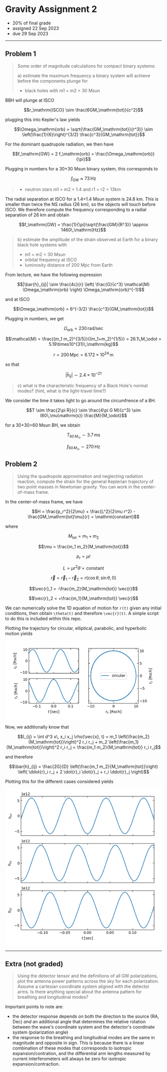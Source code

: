 # Gravity Assignment 2

  * 20% of final grade
  * assigned 22 Sep 2023
  * due 29 Sep 2023

---

## Problem 1

> Some order of magnitude calculations for compact binary systems:
> 
> a) estimate the maximum frequency a binary system will achieve before the components plunge for
> 
>  - black holes with m1 = m2 = 30 Msun

BBH will plunge at ISCO

```math
r_\mathrm{ISCO} \sim \frac{6GM_\mathrm{tot}}{c^2}
```

plugging this into Kepler's law yields

```math
\Omega_\mathrm{orb} = \sqrt{\frac{GM_\mathrm{tot}}{r^3}} \sim \left(\frac{1}{6}\right)^{3/2} \frac{c^3}{GM_\mathrm{tot}}
```

For the dominant quadrupole radiation, we then have

```math
f_\mathrm{GW} = 2 f_\mathrm{orb} = \frac{\Omega_\mathrm{orb}}{\pi}
```

Plugging in numbers for a 30+30 Msun binary system, this corresponds to

```math
f_\mathrm{GW} \approx 73\,\mathrm{Hz}
```

>  - neutron stars m1 = m2 = 1.4 and r1 = r2 = 13km

The radial separation at ISCO for a 1.4+1.4 Msun system is 24.8 km. This is smaller than twice the NS radius (26 km), so the objects will touch before ISCO.
We therefore compute the frequency corresponding to a radial separation of 26 km and obtain

```math
f_\mathrm{GW} = \frac{1}{\pi}\sqrt{\frac{GM}{R^3}} \approx 1460\,\mathrm{Hz}
```

> b) estimate the amplitude of the strain observed at Earth for a binary black hole systems with
>
>   - m1 = m2 = 30 Msun
>   - orbital frequency at ISCO
>   - luminosity distance of 200 Mpc from Earth

From lecture, we have the following expression

```math
|\bar{h}_{ij}| \sim \frac{4c}{r} \left( \frac{G}{c^3} \mathcal{M} \Omega_\mathrm{orb} \right) \Omega_\mathrm{orb}^{-1}
```

and at ISCO

```math
\Omega_\mathrm{orb} = 6^{-3/2} \frac{c^3}{GM_\mathrm{tot}}
```

Plugging in numbers, we get

```math
\Omega_\mathrm{orb} = 230\,\mathrm{rad/sec}
```

```math
\mathcal{M} = \frac{(m_1 m_2)^{3/5}}{(m_1+m_2)^{1/5}} = 26.1\,M_\odot = 5.19\times10^{31}\,\mathrm{kg}
```

```math
r = 200\,\mathrm{Mpc} = 6.172 \times 10^{24}\,\mathrm{m}
```

so that

```math
|\bar{h}_{ij}| \sim 2.4 \times 10^{-21}
```

> c) what is the characteristic frequency of a Black Hole's normal modes? (hint, what is the light-travel time?)

We consider the time it takes light to go around the circumfrence of a BH.

```math
T \sim \frac{2\pi R}{c} \sim \frac{4\pi G M}{c^3} \sim (60\,\mu\mathrm{s}) \frac{M}{M_\odot}
```

for a 30+30=60 Msun BH, we obtain

```math
T_{60\,M_\odot} \sim 3.7\,\mathrm{ms}
```

```math
f_{60\,M_\odot} \sim 270\,\mathrm{Hz}
```

## Problem 2

> Using the quadropole approximation and neglecting radiation reaction, compute the strain for the general Keplerian trajectory of two point masses in Newtonian gravity. You can work in the center-of-mass frame.

In the center-of-mass frame, we have

```math
H = \frac{p_r^2}{2\mu} + \frac{L^2}{2\mu r^2} - \frac{GM_\mathrm{tot}\mu}{r} = \mathrm{constant}
```

where

```math
M_\mathrm{tot} = m_1 + m_2
```

```math
\mu = \frac{m_1 m_2}{M_\mathrm{tot}}
```

```math
p_r = \mu \dot{r}
```

```math
L = \mu r^2 \dot{\theta} = \mathrm{constant}
```

```math
\vec{r} = \vec{r}_1 - \vec{r}_2 = r (\cos\theta, \sin\theta, 0)
```

```math
\vec{r}_1 = -\frac{m_2}{M_\mathrm{tot}} \vec{r}
```

```math
\vec{r}_2 = +\frac{m_1}{M_\mathrm{tot}} \vec{r}
```

We can numerically solve the 1D equation of motion for `r(t)` given any initial conditions, then obtain `\theta(t)` and therefore `\vec{r}(t)`.
A simple script to do this is included within this repo.

Plotting the trajectory for circular, elliptical, parabolic, and hyperbolic motion yields

<img src="problem-2-motion.png">

Now, we additionally know that

```math
I_{ij} = \int d^3 x\, x_i x_j \rho(\vec{x}, t) = m_1 \left(\frac{m_2}{M_\mathrm{tot}}\right)^2 r_i r_j + m_2 \left(\frac{m_1}{M_\mathrm{tot}}\right)^2 r_i r_j = \frac{m_1 m_2}{M_\mathrm{tot}} r_i r_j
```

and therefore

```math
\bar{h}_{ij} = \frac{2G}{D} \left(\frac{m_1 m_2}{M_\mathrm{tot}}\right) \left( \ddot{r}_i r_j + 2 \dot{r}_i \dot{r}_j + r_i \ddot{r}_j \right)
```

Plotting this for the different cases considered yields

<img src="problem-2-strain.png">

---

## Extra (not graded)

> Using the detector tensor and the definitions of all GW polarizations, plot the antenna power patterns across the sky for each polarization. Assume a cartesian coordinate system aligned with the detector arms. Is there anything special about the antenna pattern for breathing and longitudinal modes?

Important points to note are:

  * the detector response depends on both the direction to the source (RA, Dec) *and* an additional angle that determines the relative rotation between the wave's coordinate system and the detector's coordinate system (polarization angle)
  * the response to the breathing and longitudinal modes are the same in magnitude and opposite in sign. This is because there is a linear combination of these modes that corresponds to isotropic expansion/contration, and the differential arm lengths measured by current interferometers will always be zero for isotropic expansion/contraction.
